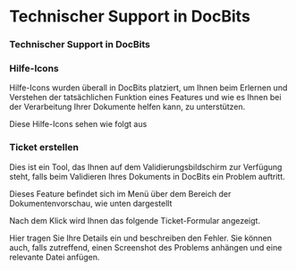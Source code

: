 # Technischer Support in DocBits

### Technischer Support in DocBits <a href="#hy7z6t7p8psl" id="hy7z6t7p8psl"></a>

### **Hilfe-Icons** <a href="#gvm1kp4bwvnd" id="gvm1kp4bwvnd"></a>

Hilfe-Icons wurden überall in DocBits platziert, um Ihnen beim Erlernen und Verstehen der tatsächlichen Funktion eines Features und wie es Ihnen bei der Verarbeitung Ihrer Dokumente helfen kann, zu unterstützen.

Diese Hilfe-Icons sehen wie folgt aus

### **Ticket erstellen** <a href="#id-2mb0mw2kxioz" id="id-2mb0mw2kxioz"></a>

Dies ist ein Tool, das Ihnen auf dem Validierungsbildschirm zur Verfügung steht, falls beim Validieren Ihres Dokuments in DocBits ein Problem auftritt.

Dieses Feature befindet sich im Menü über dem Bereich der Dokumentenvorschau, wie unten dargestellt

Nach dem Klick wird Ihnen das folgende Ticket-Formular angezeigt.

Hier tragen Sie Ihre Details ein und beschreiben den Fehler. Sie können auch, falls zutreffend, einen Screenshot des Problems anhängen und eine relevante Datei anfügen.

